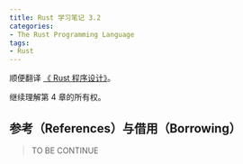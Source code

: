 ```yaml
---
title: Rust 学习笔记 3.2
categories: 
- The Rust Programming Language
tags:
- Rust
---
```


顺便翻译 [《 Rust 程序设计》](https://doc.rust-lang.org/book)。

继续理解第 4 章的所有权。

<!--more-->

## 参考（References）与借用（Borrowing）

> TO BE CONTINUE

